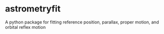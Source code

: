 # astrometryfit
A python package for fitting reference position, parallax, proper motion, and orbital reflex motion
